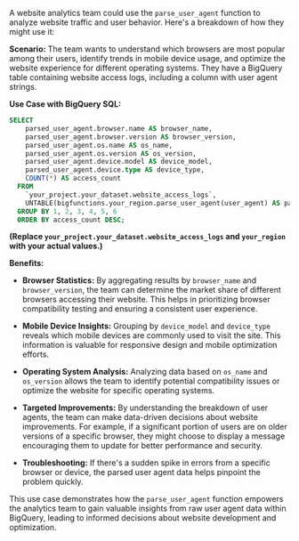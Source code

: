 A website analytics team could use the `parse_user_agent` function to analyze website traffic and user behavior.  Here's a breakdown of how they might use it:

**Scenario:** The team wants to understand which browsers are most popular among their users, identify trends in mobile device usage, and optimize the website experience for different operating systems.  They have a BigQuery table containing website access logs, including a column with user agent strings.

**Use Case with BigQuery SQL:**

```sql
SELECT
    parsed_user_agent.browser.name AS browser_name,
    parsed_user_agent.browser.version AS browser_version,
    parsed_user_agent.os.name AS os_name,
    parsed_user_agent.os.version AS os_version,
    parsed_user_agent.device.model AS device_model,
    parsed_user_agent.device.type AS device_type,
    COUNT(*) AS access_count
  FROM
    `your_project.your_dataset.website_access_logs`,
    UNTABLE(bigfunctions.your_region.parse_user_agent(user_agent) AS parsed_user_agent)
  GROUP BY 1, 2, 3, 4, 5, 6
  ORDER BY access_count DESC;

```
**(Replace `your_project.your_dataset.website_access_logs` and `your_region` with your actual values.)**

**Benefits:**

* **Browser Statistics:**  By aggregating results by `browser_name` and `browser_version`, the team can determine the market share of different browsers accessing their website. This helps in prioritizing browser compatibility testing and ensuring a consistent user experience.

* **Mobile Device Insights:** Grouping by `device_model` and `device_type` reveals which mobile devices are commonly used to visit the site. This information is valuable for responsive design and mobile optimization efforts.

* **Operating System Analysis:** Analyzing data based on `os_name` and `os_version` allows the team to identify potential compatibility issues or optimize the website for specific operating systems.

* **Targeted Improvements:**  By understanding the breakdown of user agents, the team can make data-driven decisions about website improvements.  For example, if a significant portion of users are on older versions of a specific browser, they might choose to display a message encouraging them to update for better performance and security.

* **Troubleshooting:** If there's a sudden spike in errors from a specific browser or device, the parsed user agent data helps pinpoint the problem quickly.


This use case demonstrates how the `parse_user_agent` function empowers the analytics team to gain valuable insights from raw user agent data within BigQuery, leading to informed decisions about website development and optimization.
